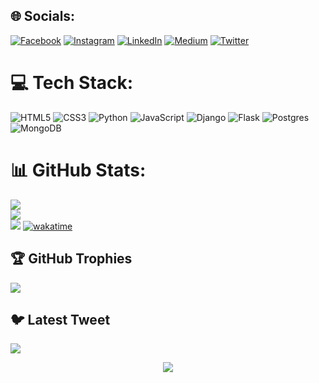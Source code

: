 
## 🌐 Socials:
[![Facebook](https://img.shields.io/badge/Facebook-%231877F2.svg?logo=Facebook&logoColor=white)](https://facebook.com/Nosir0vich) [![Instagram](https://img.shields.io/badge/Instagram-%23E4405F.svg?logo=Instagram&logoColor=white)](https://instagram.com/_mahmudoff.a) [![LinkedIn](https://img.shields.io/badge/LinkedIn-%230077B5.svg?logo=linkedin&logoColor=white)](https://linkedin.com/in/abduazim) [![Medium](https://img.shields.io/badge/Medium-12100E?logo=medium&logoColor=white)](https://medium.com/@abduazim) [![Twitter](https://img.shields.io/badge/Twitter-%231DA1F2.svg?logo=Twitter&logoColor=white)](https://twitter.com/Nosir0vich) 

# 💻 Tech Stack:
![HTML5](https://img.shields.io/badge/html5-%23E34F26.svg?style=for-the-badge&logo=html5&logoColor=white) ![CSS3](https://img.shields.io/badge/css3-%231572B6.svg?style=for-the-badge&logo=css3&logoColor=white) ![Python](https://img.shields.io/badge/python-3670A0?style=for-the-badge&logo=python&logoColor=ffdd54) ![JavaScript](https://img.shields.io/badge/javascript-%23323330.svg?style=for-the-badge&logo=javascript&logoColor=%23F7DF1E) ![Django](https://img.shields.io/badge/django-%23092E20.svg?style=for-the-badge&logo=django&logoColor=white) ![Flask](https://img.shields.io/badge/flask-%23000.svg?style=for-the-badge&logo=flask&logoColor=white) ![Postgres](https://img.shields.io/badge/postgres-%23316192.svg?style=for-the-badge&logo=postgresql&logoColor=white) ![MongoDB](https://img.shields.io/badge/MongoDB-%234ea94b.svg?style=for-the-badge&logo=mongodb&logoColor=white)
# 📊 GitHub Stats:
![](https://github-readme-stats.vercel.app/api?username=AbduazimDev&theme=dark&hide_border=true&include_all_commits=true&count_private=false)<br/>
![](https://github-readme-streak-stats.herokuapp.com/?user=AbduazimDev&theme=dark&hide_border=true)<br/>
![](https://github-readme-stats.vercel.app/api/top-langs/?username=AbduazimDev&theme=dark&hide_border=true&include_all_commits=true&count_private=false&layout=compact)
[![wakatime](https://wakatime.com/badge/user/bd5566d9-52e7-4ca7-9b54-fda1a945db00.svg)](https://wakatime.com/@bd5566d9-52e7-4ca7-9b54-fda1a945db00)

## 🏆 GitHub Trophies
![](https://github-profile-trophy.vercel.app/?username=AbduazimDev&theme=radical&no-frame=false&no-bg=true&margin-w=4)

## 🐦 Latest Tweet
<a href="https://github.com/VishwaGauravIn/github-twitter-card-embed"><img src="https://gtce.itsvg.in/api?username=nosir0vich&theme=dark&response=true&border=false&time=true&icon=default"/></a>




<div align="center">
<img src="https://komarev.com/ghpvc/?username=AbduazimDev&&style=flat-square" align="center" />
</div>  
